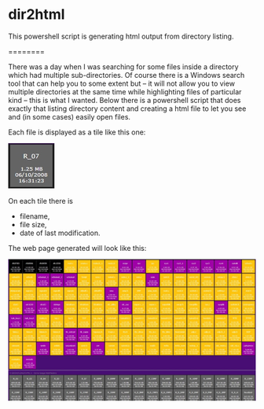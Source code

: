 dir2html
========

This powershell script is generating html output from directory listing.

========

There was a day when I was searching for some files inside a directory which had multiple sub-directories. Of course there is a Windows search tool that can help you to some extent but – it will not allow you to view multiple directories at the same time while highlighting files of particular kind – this is what I wanted.
Below there is a powershell script that does exactly that listing directory content and creating a html file to let you see and (in some cases) easily open files.

Each file is displayed as a tile like this one:

![file icon](https://raw.githubusercontent.com/mnmnc/img/master/file.jpg)


On each tile there is
* filename, 
* file size, 
* date of last modification.

The web page generated will look like this:

![directory as html document](https://raw.githubusercontent.com/mnmnc/img/master/smallkafel.jpg)
